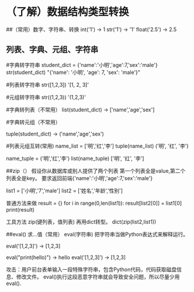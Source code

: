 （了解）数据结构类型转换
===
##（常用）数字、字符串、转换
int('1')  →  1
str('1')  → '1'
float('2.5') → 2.5


## 列表、字典、元组、字符串
#字典转字符串
student_dict = {'name':'小明','age':7,'sex':'male'}
str(student_dict)
"{'name': '小明', 'age': 7, 'sex': 'male'}"

#列表转字符串
str([1,2,3])
'[1, 2, 3]'

#元组转字符串
str((1,2,3))
'(1,2,3)'

#字典转列表（不常用）
list(student_dict)  →  ['name','age','sex']

#字典转元组（不常用）

tuple(student_dict) → ('name','age','sex')

#列表元组互转(常用)
name_list = ['明','红','李']
tuple(name_list)
('明', '红', '李')

name_tuple = ('明','红','李')
list(name_tuple)
['明', '红', '李']

##zip（）
假设你从数据库或别人提供了两个列表
第一个列表全是value,第二个列表全是key。
要求返回前端{'name':'小明','age':7,'sex':'male'}

list1 = ['小明','7','male']
list2 = ['姓名','年龄','性别']

普通方法来做
result = {}
for i in range(0,len(list1)):
    result[list2[0]] = list1[0]
print(result)

工具方法  zip(键列表，值列表) 再用dict转型。
dict(zip(list2,list1))

##eval()  求...值（常用）
eval(字符串)  把字符串当做Python表达式来解释运行。

eval('[1,2,3]')  →  [1,2,3]

eval("print(hello)") → hello
eval('[1,2,3]') →  [1,2,3]

攻击：用户前台表单输入一段特殊字符串，包含Python代码，代码获取磁盘信息、修改文件。
eval()执行这段恶意字符串就会导致安全问题，所以尽量少用eval().








